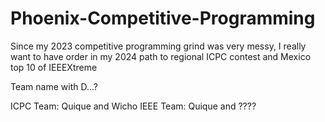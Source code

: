 # Phoenix-Competitive-Programming
Since my 2023 competitive programming grind was very messy, I really want to have order in my 2024 path to regional ICPC contest and Mexico top 10 of IEEEXtreme

Team name with D...?

ICPC Team: Quique and Wicho
IEEE Team: Quique and ????

